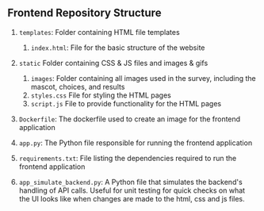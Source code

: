## Frontend Repository Structure

1) `templates`: Folder containing HTML file templates 
    1) `index.html`: File for the basic structure of the website
       
2) `static` Folder containing CSS & JS files and images & gifs
    1) `images`: Folder containing all images used in the survey, including the mascot, choices, and results
    2) `styles.css` File for styling the HTML pages
    3) `script.js` File to provide functionality for the HTML pages
       
3) `Dockerfile`: The dockerfile used to create an image for the frontend application
4) `app.py`: The Python file responsible for running the frontend application
5) `requirements.txt`: File listing the dependencies required to run the frontend application
6) `app_simulate_backend.py`: A Python file that simulates the backend's handling of API calls. Useful for unit testing for quick checks on what the UI looks like when changes are made to the html, css and js files. 

